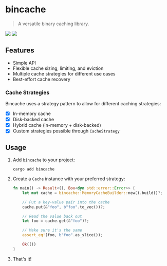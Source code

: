 # bincache
> A versatile binary caching library.

![](https://badgers.space/badge/Powered%20by/Rust/orange)
![](https://badgers.space/badge/License/MIT)

## Features

- Simple API
- Flexible cache sizing, limiting, and eviction
- Multiple cache strategies for different use cases
- Best-effort cache recovery

### Cache Strategies
Bincache uses a strategy pattern to allow for different caching strategies:

- [x] In-memory cache
- [x] Disk-backed cache
- [x] Hybrid cache (in-memory + disk-backed)
- [x] Custom strategies possible through `CacheStrategy`

## Usage

1. Add `bincache` to your project:
    ```plain,no_run
    cargo add bincache
    ```

2. Create a `Cache` instance with your preferred strategy:
    ```rust
    fn main() -> Result<(), Box<dyn std::error::Error>> {
        let mut cache = bincache::MemoryCacheBuilder::new().build()?;

        // Put a key-value pair into the cache
        cache.put(&"foo", b"foo".to_vec())?;

        // Read the value back out
        let foo = cache.get(&"foo")?;

        // Make sure it's the same
        assert_eq!(foo, b"foo".as_slice());

        Ok(())
    }
    ```
3. That's it!
